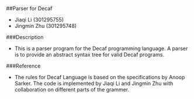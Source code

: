 ##Parser for Decaf
* Jiaqi Li (301295755)
* Jingmin Zhu (301295748)

###Description
* This is a parser program for the Decaf programming language. A parser is to provide an abstract syntax tree for valid Decaf programs.

###Reference
* The rules for Decaf Language is based on the specifications by Anoop Sarker. The code is implemented by Jiaqi Li and Jingmin Zhu with collaboration on different parts of the grammer.